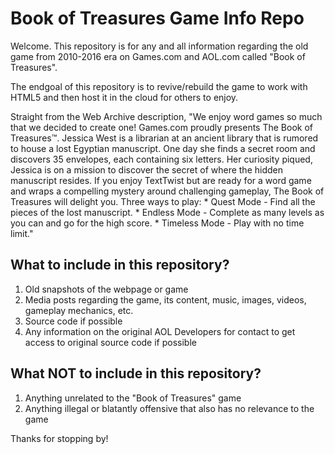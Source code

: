 # Book of Treasures Game Info Repo

Welcome. This repository is for any and all information regarding the old game from 2010-2016 era on Games.com and AOL.com called "Book of Treasures".

The endgoal of this repository is to revive/rebuild the game to work with HTML5 and then host it in the cloud for others to enjoy. 

Straight from the Web Archive description, "We enjoy word games so much that we decided to create one! Games.com proudly presents The Book of Treasures™. Jessica West is a librarian at an ancient library that is rumored to house a lost Egyptian manuscript. One day she finds a secret room and discovers 35 envelopes, each containing six letters. Her curiosity piqued, Jessica is on a mission to discover the secret of where the hidden manuscript resides. If you enjoy TextTwist but are ready for a word game and wraps a compelling mystery around challenging gameplay, The Book of Treasures will delight you. Three ways to play: * Quest Mode - Find all the pieces of the lost manuscript. * Endless Mode - Complete as many levels as you can and go for the high score. * Timeless Mode - Play with no time limit."

## What to include in this repository?

1) Old snapshots of the webpage or game
2) Media posts regarding the game, its content, music, images, videos, gameplay mechanics, etc.
3) Source code if possible
4) Any information on the original AOL Developers for contact to get access to original source code if possible

## What NOT to include in this repository?

1) Anything unrelated to the "Book of Treasures" game
2) Anything illegal or blatantly offensive that also has no relevance to the game

Thanks for stopping by!
